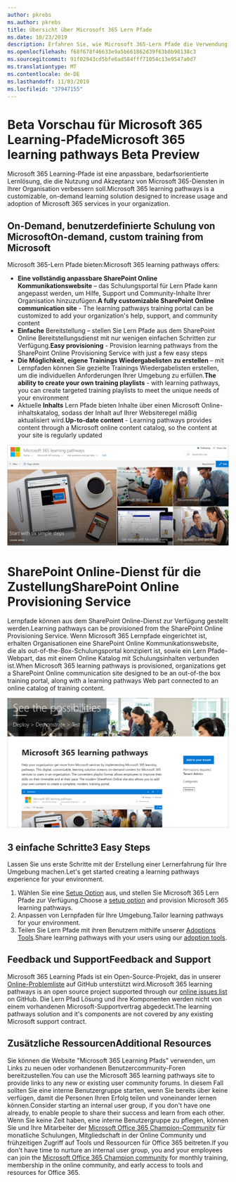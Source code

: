 ```yaml
---
author: pkrebs
ms.author: pkrebs
title: Übersicht über Microsoft 365 Lern Pfade
ms.date: 10/23/2019
description: Erfahren Sie, wie Microsoft 365-Lern Pfade die Verwendung und Akzeptanz von Microsoft 365-Diensten in Ihrer Organisation beschleunigen können. Zu den Lernpfaden gehören ein benutzerdefiniertes SharePoint Online Webpart und eine moderne Schulungswebsite für SharePoint Online Kommunikation, die problemlos für Ihren Microsoft 365-Mandanten bereitgestellt werden kann.
ms.openlocfilehash: f68f678f46633e9a5b661862d39f63b8b98138c3
ms.sourcegitcommit: 91f02943cd5bfe6ad584fff71054c13e9547a0d7
ms.translationtype: MT
ms.contentlocale: de-DE
ms.lasthandoff: 11/03/2019
ms.locfileid: "37947155"
---
```

# <a name="microsoft-365-learning-pathways-beta-preview"></a><span data-ttu-id="1c801-104">Beta Vorschau für Microsoft 365 Learning-Pfade</span><span class="sxs-lookup"><span data-stu-id="1c801-104">Microsoft 365 learning pathways Beta Preview</span></span>
<span data-ttu-id="1c801-105">Microsoft 365 Learning-Pfade ist eine anpassbare, bedarfsorientierte Lernlösung, die die Nutzung und Akzeptanz von Microsoft 365-Diensten in Ihrer Organisation verbessern soll.</span><span class="sxs-lookup"><span data-stu-id="1c801-105">Microsoft 365 learning pathways is a customizable, on-demand learning solution designed to increase usage and adoption of Microsoft 365 services in your organization.</span></span>  

## <a name="on-demand-custom-training-from-microsoft"></a><span data-ttu-id="1c801-106">On-Demand, benutzerdefinierte Schulung von Microsoft</span><span class="sxs-lookup"><span data-stu-id="1c801-106">On-demand, custom training from Microsoft</span></span>

<span data-ttu-id="1c801-107">Microsoft 365-Lern Pfade bieten:</span><span class="sxs-lookup"><span data-stu-id="1c801-107">Microsoft 365 learning pathways offers:</span></span>

- <span data-ttu-id="1c801-108">**Eine vollständig anpassbare SharePoint Online Kommunikationswebsite** – das Schulungsportal für Lern Pfade kann angepasst werden, um Hilfe, Support und Community-Inhalte Ihrer Organisation hinzuzufügen.</span><span class="sxs-lookup"><span data-stu-id="1c801-108">**A fully customizable SharePoint Online communication site** - The learning pathways training portal can be customized to add your organization's help, support, and community content</span></span>
- <span data-ttu-id="1c801-109">**Einfache** Bereitstellung – stellen Sie Lern Pfade aus dem SharePoint Online Bereitstellungsdienst mit nur wenigen einfachen Schritten zur Verfügung.</span><span class="sxs-lookup"><span data-stu-id="1c801-109">**Easy provisioning** - Provision learning pathways from the SharePoint Online Provisioning Service with just a few easy steps</span></span>
- <span data-ttu-id="1c801-110">**Die Möglichkeit, eigene Trainings Wiedergabelisten zu erstellen** – mit Lernpfaden können Sie gezielte Trainings Wiedergabelisten erstellen, um die individuellen Anforderungen Ihrer Umgebung zu erfüllen.</span><span class="sxs-lookup"><span data-stu-id="1c801-110">**The ability to create your own training playlists** - with learning pathways, you can create targeted training playlists to meet the unique needs of your environment</span></span>
- <span data-ttu-id="1c801-111">Aktuelle **Inhalts** Lern Pfade bieten Inhalte über einen Microsoft Online-inhaltskatalog, sodass der Inhalt auf Ihrer Websiteregel mäßig aktualisiert wird.</span><span class="sxs-lookup"><span data-stu-id="1c801-111">**Up-to-date content** - Learning pathways provides content through a Microsoft online content catalog, so the content at your site is regularly updated</span></span>

![CG-Introducing. png](media/cg-introducing.png)

# <a name="sharepoint-online-provisioning-service"></a><span data-ttu-id="1c801-113">SharePoint Online-Dienst für die Zustellung</span><span class="sxs-lookup"><span data-stu-id="1c801-113">SharePoint Online Provisioning Service</span></span> 
<span data-ttu-id="1c801-114">Lernpfade können aus dem SharePoint Online-Dienst zur Verfügung gestellt werden.</span><span class="sxs-lookup"><span data-stu-id="1c801-114">Learning pathways can be provisioned from the SharePoint Online Provisioning Service.</span></span> <span data-ttu-id="1c801-115">Wenn Microsoft 365 Lernpfade eingerichtet ist, erhalten Organisationen eine SharePoint Online Kommunikationswebsite, die als out-of-the-Box-Schulungsportal konzipiert ist, sowie ein Lern Pfade-Webpart, das mit einem Online Katalog mit Schulungsinhalten verbunden ist.</span><span class="sxs-lookup"><span data-stu-id="1c801-115">When Microsoft 365 learning pathways is provisioned, organizations get a SharePoint Online communication site designed to be an out-of-the box training portal, along with a learning pathways Web part connected to an online catalog of training content.</span></span> 

![CG-Provision. png](media/cg-provision.png)

## <a name="3-easy-steps"></a><span data-ttu-id="1c801-117">3 einfache Schritte</span><span class="sxs-lookup"><span data-stu-id="1c801-117">3 Easy Steps</span></span>
<span data-ttu-id="1c801-118">Lassen Sie uns erste Schritte mit der Erstellung einer Lernerfahrung für Ihre Umgebung machen.</span><span class="sxs-lookup"><span data-stu-id="1c801-118">Let's get started creating a learning pathways experience for your environment.</span></span>
1. <span data-ttu-id="1c801-119">Wählen Sie eine [Setup Option](custom_setupoptions.md) aus, und stellen Sie Microsoft 365 Lern Pfade zur Verfügung.</span><span class="sxs-lookup"><span data-stu-id="1c801-119">Choose a [setup option](custom_setupoptions.md) and provision Microsoft 365 learning pathways.</span></span>  
2. <span data-ttu-id="1c801-120">Anpassen von Lernpfaden für Ihre Umgebung.</span><span class="sxs-lookup"><span data-stu-id="1c801-120">Tailor learning pathways for your environment.</span></span>
3. <span data-ttu-id="1c801-121">Teilen Sie Lern Pfade mit ihren Benutzern mithilfe unserer [Adoptions Tools](driveadoption.md).</span><span class="sxs-lookup"><span data-stu-id="1c801-121">Share learning pathways with your users using our [adoption tools](driveadoption.md).</span></span>

## <a name="feedback-and-support"></a><span data-ttu-id="1c801-122">Feedback und Support</span><span class="sxs-lookup"><span data-stu-id="1c801-122">Feedback and Support</span></span>

<span data-ttu-id="1c801-123">Microsoft 365 Learning Pfads ist ein Open-Source-Projekt, das in unserer [Online-Problemliste](https://aka.ms/CustomLearningHelp) auf GitHub unterstützt wird.</span><span class="sxs-lookup"><span data-stu-id="1c801-123">Microsoft 365 learning pathways is an open source project supported through our [online issues list](https://aka.ms/CustomLearningHelp) on GitHub.</span></span> <span data-ttu-id="1c801-124">Die Lern Pfad Lösung und ihre Komponenten werden nicht von einem vorhandenen Microsoft-Supportvertrag abgedeckt.</span><span class="sxs-lookup"><span data-stu-id="1c801-124">The learning pathways solution and it's components are not covered by any existing Microsoft support contract.</span></span>  

## <a name="additional-resources"></a><span data-ttu-id="1c801-125">Zusätzliche Ressourcen</span><span class="sxs-lookup"><span data-stu-id="1c801-125">Additional Resources</span></span>
<span data-ttu-id="1c801-126">Sie können die Website "Microsoft 365 Learning Pfads" verwenden, um Links zu neuen oder vorhandenen Benutzercommunity-Foren bereitzustellen.</span><span class="sxs-lookup"><span data-stu-id="1c801-126">You can use the Microsoft 365 learning pathways site to provide links to any new or existing user community forums.</span></span> <span data-ttu-id="1c801-127">In diesem Fall sollten Sie eine interne Benutzergruppe starten, wenn Sie bereits über keine verfügen, damit die Personen Ihren Erfolg teilen und voneinander lernen können.</span><span class="sxs-lookup"><span data-stu-id="1c801-127">Consider starting an internal user group, if you don't have one already, to enable people to share their success and learn from each other.</span></span>  <span data-ttu-id="1c801-128">Wenn Sie keine Zeit haben, eine interne Benutzergruppe zu pflegen, können Sie und Ihre Mitarbeiter der [Microsoft Office 365 Champion-Community](https://aka.ms/O365Champions) für monatliche Schulungen, Mitgliedschaft in der Online Community und frühzeitigen Zugriff auf Tools und Ressourcen für Office 365 beitreten.</span><span class="sxs-lookup"><span data-stu-id="1c801-128">If you don't have time to nurture an internal user group, you and your employees can join the [Microsoft Office 365 Champion community](https://aka.ms/O365Champions) for monthly training, membership in the online community, and early access to tools and resources for Office 365.</span></span>